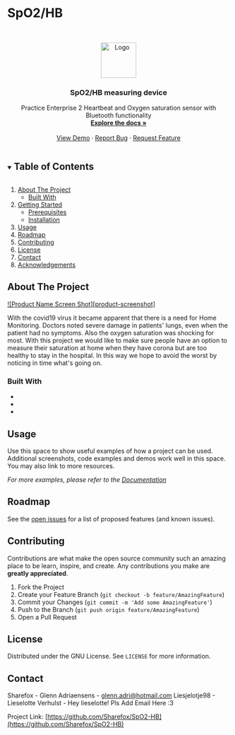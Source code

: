 # SpO2/HB


 <br />
 <p align="center">
   <a href="https://github.com/Sharefox/SpO2-HB">
     <img src="images/logo.png" alt="Logo" width="80" height="80">
   </a>

   <h3 align="center">SpO2/HB measuring device</h3>

   <p align="center">
      Practice Enterprise 2 Heartbeat and Oxygen saturation sensor with Bluetooth functionality
     <br />
     <a href="https://github.com/Sharefox/SpO2-HB"><strong>Explore the docs »</strong></a>
     <br />
     <br />
     <a href="https://github.com/Sharefox/SpO2-HB">View Demo</a>
     ·
     <a href="https://github.com/Sharefox/SpO2-HB/issues">Report Bug</a>
     ·
     <a href="https://github.com/Sharefox/SpO2-HB/issues">Request Feature</a>
   </p>
 </p>



 <!-- TABLE OF CONTENTS -->
 <details open="open">
   <summary><h2 style="display: inline-block">Table of Contents</h2></summary>
   <ol>
     <li>
       <a href="#about-the-project">About The Project</a>
       <ul>
         <li><a href="#built-with">Built With</a></li>
       </ul>
     </li>
     <li>
       <a href="#getting-started">Getting Started</a>
       <ul>
         <li><a href="#prerequisites">Prerequisites</a></li>
         <li><a href="#installation">Installation</a></li>
       </ul>
     </li>
     <li><a href="#usage">Usage</a></li>
     <li><a href="#roadmap">Roadmap</a></li>
     <li><a href="#contributing">Contributing</a></li>
     <li><a href="#license">License</a></li>
     <li><a href="#contact">Contact</a></li>
     <li><a href="#acknowledgements">Acknowledgements</a></li>
   </ol>
 </details>



 <!-- ABOUT THE PROJECT -->
## About The Project

 [![Product Name Screen Shot][product-screenshot]](https://example.com)

 With the covid19 virus it became apparent that there is a need for Home Monitoring. Doctors noted severe damage in patients' lungs, even when the patient had no symptoms. Also the oxygen saturation was shocking for most.
 With this project we would like to make sure people have an option to measure their saturation at home when they have corona but are too healthy to stay in the hospital.
 In this way we hope to avoid the worst by noticing in time what's going on.

### Built With

 * []()
 * []()
 * []()



 <!-- USAGE EXAMPLES -->
## Usage

 Use this space to show useful examples of how a project can be used. Additional screenshots, code examples and demos work well in this space. You may also link to more resources.

 _For more examples, please refer to the [Documentation](https://example.com)_



 <!-- ROADMAP -->
## Roadmap

 See the [open issues](https://github.com/Sharefox/SpO2-HB/issues) for a list of proposed features (and known issues).



 <!-- CONTRIBUTING -->
## Contributing

 Contributions are what make the open source community such an amazing place to be learn, inspire, and create. Any contributions you make are **greatly appreciated**.

 1. Fork the Project
 2. Create your Feature Branch (`git checkout -b feature/AmazingFeature`)
 3. Commit your Changes (`git commit -m 'Add some AmazingFeature'`)
 4. Push to the Branch (`git push origin feature/AmazingFeature`)
 5. Open a Pull Request



 <!-- LICENSE -->
## License

 Distributed under the GNU License. See `LICENSE` for more information.



 <!-- CONTACT -->
## Contact

 Sharefox - Glenn Adriaensens - glenn.adri@hotmail.com
 Liesjelotje98 - Lieselotte Verhulst - Hey lieselotte! Pls Add Email Here :3

 Project Link: [https://github.com/Sharefox/SpO2-HB](https://github.com/Sharefox/SpO2-HB)
